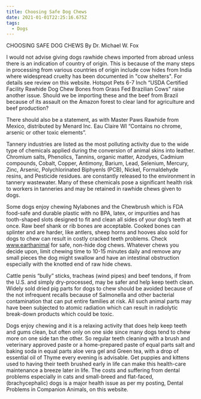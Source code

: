 ```yaml
---
title: Choosing Safe Dog Chews
date: 2021-01-01T22:25:16.675Z
tags:
  - Dogs
---
```

CHOOSING SAFE DOG CHEWS By Dr. Michael W. Fox 

 I would not advise giving dogs rawhide chews imported from abroad unless there is an indication of country of origin. This is because of the many steps in processing from various countries of origin include cow hides from India where widespread cruelty has been documented in "cow shelters". For details see review on this website.  Hotspot Pets 6-7 Inch “USDA Certified Facility Rawhide Dog Chew Bones from Grass Fed Brazilian Cows” raise another issue. Should we be importing these and the beef from Brazil because of its assault on the Amazon forest to clear land for agriculture and beef production?

There should also be a statement, as with Master Paws Rawhide from Mexico, distributed by Menard Inc. Eau Claire WI  “Contains no chrome, arsenic or other toxic elements”. 

Tannery industries are listed as the most polluting activity due to the wide type of chemicals applied during the conversion of animal skins into leather. Chromium salts, Phenolics, Tannins, organic matter, Azodyes, Cadmium compounds, Cobalt, Copper, Antimony, Barium, Lead, Selenium, Mercury, Zinc, Arsenic, Polychlorinated Biphyenls (PCB), Nickel, Formaldehyde resins, and Pesticide residues. are constantly released to the environment in tannery wastewater. Many of these chemicals pose a significant health risk to workers in tanneries and may be retained in rawhide chews given to dogs.

Some dogs enjoy chewing Nylabones and the Chewbrush which is FDA food-safe and durable plastic with no BPA, latex, or impurities and has tooth-shaped slots designed to fit and clean all sides of your dog’s teeth at once. Raw beef shank or rib bones are acceptable. Cooked bones can splinter and are harder, like antlers, sheep horns and hooves also sold for dogs to chew can result in costly cracked teeth problems. Check www.earthanimal for safe, non-hide dog chews.  Whatever chews you decide upon, limit chewing time to 10-15 minutes daily and remove any small pieces the dog might swallow and have an intestinal obstruction especially with the knotted end of raw hide chews.

 Cattle penis “bully” sticks, tracheas (wind pipes) and beef tendons, if from the U.S. and simply dry-processed, may be safer and help keep teeth clean. Widely sold dried pig parts for dogs to chew should be avoided because of the not infrequent recalls because of Salmonella and other bacterial contamination that can put entire families at risk. All such animal parts may have been subjected to atomic radiation which can result in radiolytic break-down products which could be toxic.

Dogs enjoy chewing and it is a relaxing activity that does help keep teeth and gums clean, but often only on one side since many dogs tend to chew more on one side tan the other. So regular teeth cleaning with a brush and veterinary approved paste or a home-prepared paste of equal parts salt and baking soda in equal parts aloe vera gel and Green tea, with a drop of essential oil of Thyme every evening is advisable. Get puppies and kittens used to having their teeth brushed early in life can make this health-care maintenance a breeze later in life. The costs and suffering from dental problems especially in cats and small-breed and flat-faced, (brachycephalic) dogs is a major health issue as per my posting, Dental Problems in Companion Animals, on this website.
